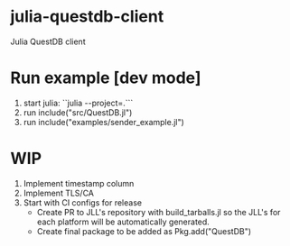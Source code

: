 # julia-questdb-client
Julia QuestDB client


# Run example [dev mode]

1. start julia: ``julia --project=.```
2. run include("src/QuestDB.jl")
3. run include("examples/sender_example.jl")

# WIP
1. Implement timestamp column
2. Implement TLS/CA
3. Start with CI configs for release 
    - Create PR to JLL's repository with build_tarballs.jl so the JLL's for each platform will be automatically generated.
    - Create final package to be added as Pkg.add("QuestDB")
